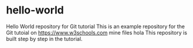 # hello-world
Hello World repository for Git tutorial
This is an example repository for the Git tutoial on https://www.w3schools.com
mine files
hola
This repository is built step by step in the tutorial.
